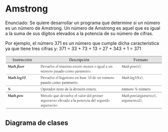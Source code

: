 # Amstrong

Enunciado:
Se quiere desarrollar un programa que determine si un número es un número de Amstrong. Un número de Amstrong es aquel que es igual a la suma de sus dígitos elevados a la potencia de su número de cifras.

Por ejemplo, el número 371 es un número que cumple dicha característica ya que tiene tres cifras y:
371 = 33 + 73 + 13 = 27 + 343 + 1 = 371

![alt text](image.png)


## Diagrama de clases

